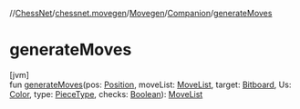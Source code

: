 //[ChessNet](../../../../index.md)/[chessnet.movegen](../../index.md)/[Movegen](../index.md)/[Companion](index.md)/[generateMoves](generate-moves.md)

# generateMoves

[jvm]\
fun [generateMoves](generate-moves.md)(pos: [Position](../../../chessnet/-position/index.md), moveList: [MoveList](../../-move-list/index.md), target: [Bitboard](../../../chessnet/index.md#610777926%2FClasslikes%2F-1216412040), Us: [Color](../../../chessnet/-color/index.md), type: [PieceType](../../../chessnet/-piece-type/index.md), checks: [Boolean](https://kotlinlang.org/api/latest/jvm/stdlib/kotlin/-boolean/index.html)): [MoveList](../../-move-list/index.md)
